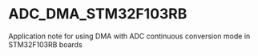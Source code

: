 # ADC_DMA_STM32F103RB
 Application note for using DMA with ADC continuous conversion mode in STM32F103RB boards
